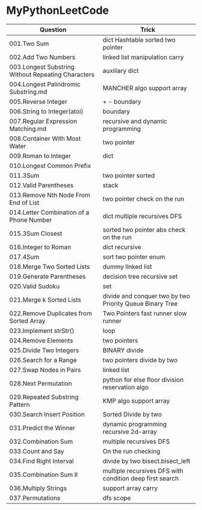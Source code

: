 # MyPythonLeetCode


Question|Trick
-----|------
001.Two Sum |	dict   Hashtable  sorted two pointer
002.Add Two Numbers 	|linked list manipulation carry
003.Longest Substring Without Repeating Characters 	|  auxiliary dict
004.Longest Palindromic Substring.md 	  | MANCHER algo support array
005.Reverse Integer |	+ -   boundary
006.String to Integer(atoi) 	| boundary
007.Regular Expression Matching.md |	  recursive and dynamic programming
008.Container With Most Water |	two pointer
009.Roman to Integer |	   dict
010.Longest Common Prefix 	|
011.3Sum 	   | two pointer sorted 
012.Valid Parentheses  |   stack
013.Remove Nth Node From End of List 	 | two pointer check on the run
014.Letter Combination of a Phone Number|   dict multiple recursives DFS
015.3Sum Closest| sorted two pointer abs check on the run
016.Integer to Roman|   dict recursive
017.4Sum   |   sort two pointer enum
018.Merge Two Sorted Lists|   dummy   linked list
019.Generate Parentheses|   decision tree recursive  set
020.Valid Sudoku|  set
021.Merge k Sorted Lists| divide and conquer two by two Priority Queue Binary Tree
022.Remove Duplicates from Sorted Array 	| Two Pointers fast runner slow runner
023.Implement strStr()|   loop
024.Remove Elements|  two pointers
025.Divide Two Integers| BINARY divide
026.Search for a Range| two pointers divide by two
027.Swap Nodes in Pairs| linked list
028.Next Permutation| python for else floor division reservation algo
029.Repeated Substring Pattern| KMP algo support array
030.Search Insert Position| Sorted Divide by two
031.Predict the Winner| dynamic programming   recursive  2d-array
032.Combination Sum| multiple recursives DFS
033.Count and Say| On the run checking
034.Find Right Interval|  divide by two bisect.bisect_left
035.Combination Sum II|  multiple recursives DFS with condition deep first search
036.Multiply Strings| support array carry
037.Permutations| dfs scope
